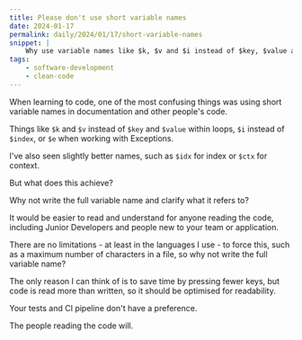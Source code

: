 ```yaml
---
title: Please don't use short variable names
date: 2024-01-17
permalink: daily/2024/01/17/short-variable-names
snippet: |
    Why use variable names like $k, $v and $i instead of $key, $value and $index? What benefit does it add?
tags:
    - software-development
    - clean-code
---
```


When learning to code, one of the most confusing things was using short variable names in documentation and other people's code.

Things like `$k` and `$v` instead of `$key` and `$value` within loops, `$i` instead of `$index`, or `$e` when working with Exceptions.

I've also seen slightly better names, such as `$idx` for index or `$ctx` for context.

But what does this achieve?

Why not write the full variable name and clarify what it refers to?

It would be easier to read and understand for anyone reading the code, including Junior Developers and people new to your team or application.

There are no limitations - at least in the languages I use - to force this, such as a maximum number of characters in a file, so why not write the full variable name?

The only reason I can think of is to save time by pressing fewer keys, but code is read more than written, so it should be optimised for readability.

Your tests and CI pipeline don't have a preference.

The people reading the code will.
